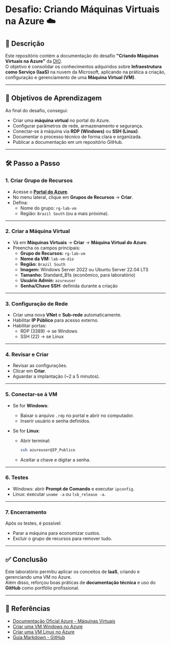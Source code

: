 # Desafio: Criando Máquinas Virtuais na Azure ☁️

## 📌 Descrição
Este repositório contém a documentação do desafio **"Criando Máquinas Virtuais na Azure"** da [DIO](https://dio.me).  
O objetivo é consolidar os conhecimentos adquiridos sobre **Infraestrutura como Serviço (IaaS)** na nuvem da Microsoft, aplicando na prática a criação, configuração e gerenciamento de uma **Máquina Virtual (VM)**.

---

## 🎯 Objetivos de Aprendizagem
Ao final do desafio, consegui:
- Criar uma **máquina virtual** no portal do Azure.  
- Configurar parâmetros de rede, armazenamento e segurança.  
- Conectar-se à máquina via **RDP (Windows)** ou **SSH (Linux)**.  
- Documentar o processo técnico de forma clara e organizada.  
- Publicar a documentação em um repositório GitHub.  

---

## 🛠️ Passo a Passo

### 1. Criar Grupo de Recursos
- Acesse o **[Portal do Azure](https://portal.azure.com)**.  
- No menu lateral, clique em **Grupos de Recursos** → **Criar**.  
- Defina:
  - Nome do grupo: `rg-lab-vm`
  - Região: `Brazil South` (ou a mais próxima).  

---

### 2. Criar a Máquina Virtual
- Vá em **Máquinas Virtuais** → **Criar** → **Máquina Virtual do Azure**.  
- Preencha os campos principais:
  - **Grupo de Recursos:** `rg-lab-vm`  
  - **Nome da VM:** `lab-vm-dio`  
  - **Região:** `Brazil South`  
  - **Imagem:** Windows Server 2022 ou Ubuntu Server 22.04 LTS  
  - **Tamanho:** Standard_B1s (econômico, para laboratório)  
  - **Usuário Admin:** `azureuser`  
  - **Senha/Chave SSH:** definida durante a criação  

---

### 3. Configuração de Rede
- Criar uma nova **VNet** e **Sub-rede** automaticamente.  
- Habilitar **IP Público** para acesso externo.  
- Habilitar portas:
  - RDP (3389) → se Windows  
  - SSH (22) → se Linux  

---

### 4. Revisar e Criar
- Revisar as configurações.  
- Clicar em **Criar**.  
- Aguardar a implantação (~2 a 5 minutos).  

---

### 5. Conectar-se à VM
- Se for **Windows**:
  - Baixar o arquivo `.rdp` no portal e abrir no computador.  
  - Inserir usuário e senha definidos.  

- Se for **Linux**:
  - Abrir terminal:  
    ```bash
    ssh azureuser@IP_Publico
    ```
  - Aceitar a chave e digitar a senha.  

---

### 6. Testes
- Windows: abrir **Prompt de Comando** e executar `ipconfig`.  
- Linux: executar `uname -a` ou `lsb_release -a`.  

---

### 7. Encerramento
Após os testes, é possível:
- Parar a máquina para economizar custos.  
- Excluir o grupo de recursos para remover tudo.  

---

## ✅ Conclusão
Este laboratório permitiu aplicar os conceitos de **IaaS**, criando e gerenciando uma VM no Azure.  
Além disso, reforçou boas práticas de **documentação técnica** e uso do **GitHub** como portfólio profissional.  

---

## 🔗 Referências
- [Documentação Oficial Azure - Máquinas Virtuais](https://learn.microsoft.com/azure/virtual-machines/)  
- [Criar uma VM Windows no Azure](https://learn.microsoft.com/azure/virtual-machines/windows/quick-create-portal)  
- [Criar uma VM Linux no Azure](https://learn.microsoft.com/azure/virtual-machines/linux/quick-create-portal)  
- [Guia Markdown - GitHub](https://guides.github.com/features/mastering-markdown/)  
